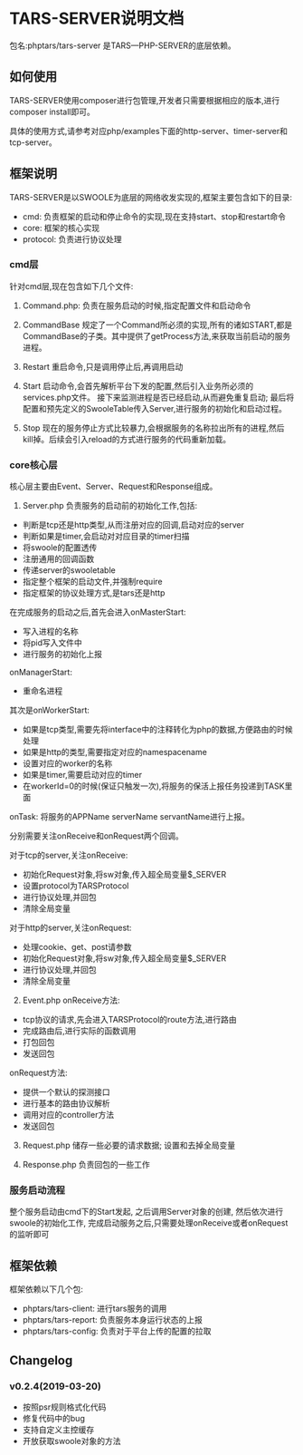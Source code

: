 # TARS-SERVER说明文档

包名:phptars/tars-server
是TARS—PHP-SERVER的底层依赖。

## 如何使用
TARS-SERVER使用composer进行包管理,开发者只需要根据相应的版本,进行composer install即可。

具体的使用方式,请参考对应php/examples下面的http-server、timer-server和tcp-server。

## 框架说明
TARS-SERVER是以SWOOLE为底层的网络收发实现的,框架主要包含如下的目录:
* cmd: 负责框架的启动和停止命令的实现,现在支持start、stop和restart命令
* core: 框架的核心实现  
* protocol: 负责进行协议处理

### cmd层
针对cmd层,现在包含如下几个文件:
1. Command.php: 
负责在服务启动的时候,指定配置文件和启动命令

2. CommandBase
规定了一个Command所必须的实现,所有的诸如START,都是CommandBase的子类。其中提供了getProcess方法,来获取当前启动的服务进程。

3. Restart
重启命令,只是调用停止后,再调用启动 
 
4. Start
启动命令,会首先解析平台下发的配置,然后引入业务所必须的services.php文件。
接下来监测进程是否已经启动,从而避免重复启动;
最后将配置和预先定义的SwooleTable传入Server,进行服务的初始化和启动过程。


5. Stop
现在的服务停止方式比较暴力,会根据服务的名称拉出所有的进程,然后kill掉。后续会引入reload的方式进行服务的代码重新加载。


### core核心层
核心层主要由Event、Server、Request和Response组成。

1. Server.php
负责服务的启动前的初始化工作,包括:
* 判断是tcp还是http类型,从而注册对应的回调,启动对应的server
* 判断如果是timer,会启动对对应目录的timer扫描
* 将swoole的配置透传
* 注册通用的回调函数
* 传递server的swooletable
* 指定整个框架的启动文件,并强制require
* 指定框架的协议处理方式,是tars还是http

在完成服务的启动之后,首先会进入onMasterStart:
* 写入进程的名称
* 将pid写入文件中
* 进行服务的初始化上报

onManagerStart:
* 重命名进程

其次是onWorkerStart:
* 如果是tcp类型,需要先将interface中的注释转化为php的数据,方便路由的时候处理
* 如果是http的类型,需要指定对应的namespacename
* 设置对应的worker的名称
* 如果是timer,需要启动对应的timer
* 在workerId=0的时候(保证只触发一次),将服务的保活上报任务投递到TASK里面


onTask: 将服务的APPName serverName servantName进行上报。

分别需要关注onReceive和onRequest两个回调。

对于tcp的server,关注onReceive:
* 初始化Request对象,将sw对象,传入超全局变量$_SERVER
* 设置protocol为TARSProtocol
* 进行协议处理,并回包
* 清除全局变量

对于http的server,关注onRequest:
* 处理cookie、get、post请参数
* 初始化Request对象,将sw对象,传入超全局变量$_SERVER
* 进行协议处理,并回包
* 清除全局变量


2. Event.php
onReceive方法:
* tcp协议的请求,先会进入TARSProtocol的route方法,进行路由
* 完成路由后,进行实际的函数调用
* 打包回包
* 发送回包


onRequest方法:
* 提供一个默认的探测接口
* 进行基本的路由协议解析
* 调用对应的controller方法
* 发送回包

3. Request.php
储存一些必要的请求数据;
设置和去掉全局变量

4. Response.php
负责回包的一些工作


### 服务启动流程
整个服务启动由cmd下的Start发起,
之后调用Server对象的创建,
然后依次进行swoole的初始化工作,
完成启动服务之后,只需要处理onReceive或者onRequest的监听即可


## 框架依赖
框架依赖以下几个包:
* phptars/tars-client: 进行tars服务的调用
* phptars/tars-report: 负责服务本身运行状态的上报
* phptars/tars-config: 负责对于平台上传的配置的拉取

## Changelog
### v0.2.4(2019-03-20)
- 按照psr规则格式化代码
- 修复代码中的bug
- 支持自定义主控缓存
- 开放获取swoole对象的方法